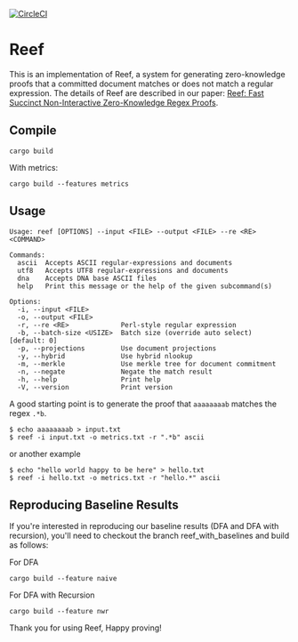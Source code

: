
[![CircleCI](https://circleci.com/gh/elefthei/rezk.svg?style=svg&circle-token=88c4900395a0fc7ac7d9d63b3186d31c9d840ef2)](https://app.circleci.com/pipelines/github/elefthei/rezk?branch=main&circle-token=88c4900395a0fc7ac7d9d63b3186d31c9d840ef2)

# Reef

This is an implementation of Reef, a system for generating zero-knowledge proofs that a committed document matches or does not match a regular expression.
The details of Reef are described in our paper: [Reef: Fast Succinct Non-Interactive Zero-Knowledge Regex Proofs](https://eprint.iacr.org/2023/1886).

## Compile

```
cargo build
```

With metrics:
```
cargo build --features metrics
```

## Usage

```
Usage: reef [OPTIONS] --input <FILE> --output <FILE> --re <RE> <COMMAND>

Commands:
  ascii  Accepts ASCII regular-expressions and documents
  utf8   Accepts UTF8 regular-expressions and documents
  dna    Accepts DNA base ASCII files
  help   Print this message or the help of the given subcommand(s)

Options:
  -i, --input <FILE>
  -o, --output <FILE>
  -r, --re <RE>             Perl-style regular expression
  -b, --batch-size <USIZE>  Batch size (override auto select) [default: 0]
  -p, --projections         Use document projections
  -y, --hybrid              Use hybrid nlookup
  -m, --merkle              Use merkle tree for document commitment
  -n, --negate              Negate the match result
  -h, --help                Print help
  -V, --version             Print version
```

A good starting point is to generate the proof that `aaaaaaaab` matches the regex `.*b`.

```
$ echo aaaaaaaab > input.txt
$ reef -i input.txt -o metrics.txt -r ".*b" ascii
```

or another example
```
$ echo "hello world happy to be here" > hello.txt
$ reef -i hello.txt -o metrics.txt -r "hello.*" ascii
```

## Reproducing Baseline Results
If you're interested in reproducing our baseline results (DFA and DFA with recursion), you'll need to checkout the branch reef_with_baselines and build as follows: 

For DFA 
```
cargo build --feature naive
```

For DFA with Recursion
```
cargo build --feature nwr
```

Thank you for using Reef,
Happy proving!
